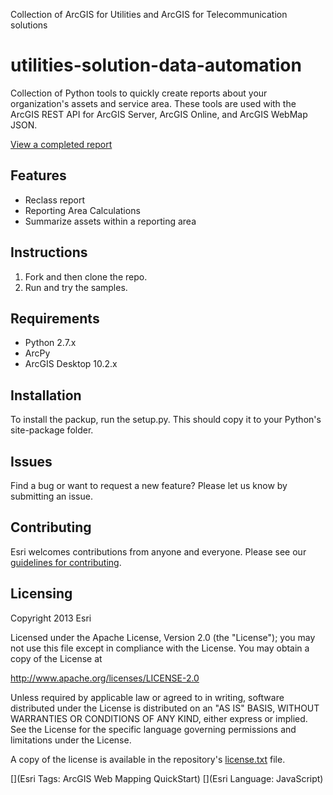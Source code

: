 
Collection of ArcGIS for Utilities and ArcGIS for Telecommunication solutions
# utilities-solution-data-automation

Collection of Python tools to quickly create reports about your organization's assets and service area. These tools are used with the ArcGIS REST API for ArcGIS Server, ArcGIS Online, and ArcGIS WebMap JSON.

[View a completed report](http://www.arcgis.com/home/webmap/viewer.html?webmap=f2cf26f0a3bf48a58c7bd9f80294d471)

## Features
* Reclass report
* Reporting Area Calculations
* Summarize assets within a reporting area 


## Instructions

1. Fork and then clone the repo. 
2. Run and try the samples.

## Requirements

* Python 2.7.x
* ArcPy
* ArcGIS Desktop 10.2.x

## Installation

To install the packup, run the setup.py. This should copy it to your Python's site-package folder.

## Issues

Find a bug or want to request a new feature?  Please let us know by submitting an issue.

## Contributing

Esri welcomes contributions from anyone and everyone. Please see our [guidelines for contributing](https://github.com/esri/contributing).

## Licensing
Copyright 2013 Esri

Licensed under the Apache License, Version 2.0 (the "License");
you may not use this file except in compliance with the License.
You may obtain a copy of the License at

   http://www.apache.org/licenses/LICENSE-2.0

Unless required by applicable law or agreed to in writing, software
distributed under the License is distributed on an "AS IS" BASIS,
WITHOUT WARRANTIES OR CONDITIONS OF ANY KIND, either express or implied.
See the License for the specific language governing permissions and
limitations under the License.

A copy of the license is available in the repository's [license.txt]( https://raw.github.com/Esri/quickstart-map-js/master/license.txt) file.

[](Esri Tags: ArcGIS Web Mapping QuickStart)
[](Esri Language: JavaScript)​